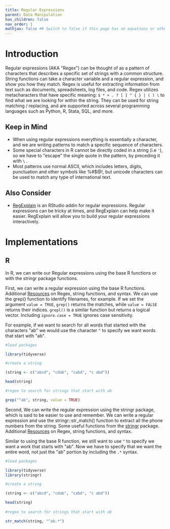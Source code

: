 ```yaml
---
title: Regular Expressions
parent: Data Manipulation
has_children: false
nav_order: 1
mathjax: false ## Switch to false if this page has no equations or other math rendering.
---
```


# Introduction

Regular expressions (AKA "Regex") can be thought of as a pattern of characters that describes a specific set of strings with a common structure. String functions can take a character variable and a regular expression, and show you how they match. Regex is useful for extracting information from text such as documents, spreadsheets, log files, and code. Regex utilizes metacharacters that have specific meaning: `$ * + . ? [ ] ^ { } | ( ) \` to find what we are looking for within the string. They can be used for string matching / replacing, and are supported across several programming languages such as Python, R, Stata, SQL, and more.

## Keep in Mind

- When using regular expressions everything is essentially a character, and we are writing patterns to match a specific sequence of characters.
- Some special characters in R cannot be directly coded in a string (i.e `'`), so we have to "escape" the single quote in the pattern, by preceding it with `\` .
- Most patterns use normal ASCII, which includes letters, digits, punctuation and other symbols like %#$@!, but unicode characters can be used to match any type of international text.

## Also Consider

- [RegExplain](https://www.garrickadenbuie.com/project/regexplain/) is an RStudio addin for regular expressions. Regular expressions can be tricky at times, and RegExplain can help make it easier. RegExplain will allow you to build your regular expressions interactively.

# Implementations

## R

In R, we can write our Regular expressions using the base R functions or with the stringr package functions.

First, we can write a regular expression using the base R functions. Additional [Resources](https://github.com/STAT545-UBC/STAT545-UBC-original-website/blob/master/block022_regular-expression.md) on Regex, string functions, and syntax. We can use the grep() function to identify filenames, for example. If we set the argument ``` value = TRUE ```, ``` grep() ``` returns the matches, while ``` value = FALSE ``` returns their indices. ``` grepl() ``` is a similar function but returns a logical vector. Including ``` ignore.case = TRUE ``` ignores case sensitivity. 

For example, if we want to search for all words that started with the characters "ab" we would use the character ``` ^ ``` to specify we want words that start with "ab".   

```r
#load packages

library(tidyverse)

#create a string 

(string <- c("abcd", "cdab", "cabd", "c abd")) 

head(string)

#regex to search for strings that start with ab

grep("^ab", string, value = TRUE)


```

Second, We can write the regular expression using the stringr package, which is said to be easier to use and remember. We can write a regular expression and use the stringr::str_match() function to extract all the phone numbers from the string. Some useful functions from the [stringr](https://github.com/hadley/stringr) package. Additional [Resources](https://github.com/STAT545-UBC/STAT545-UBC-original-website/blob/master/block022_regular-expression.md) on Regex, string functions, and syntax.

Similar to using the base R function, we still want to use ``` ^ ``` to specify we want a work that starts with "ab". Now we have to specify that we want the entire word, not just the "ab" portion by including the ``` .* ``` syntax.

```r
#load packages

library(tidyverse)
library(stringr)

#create a string

(string <- c("abcd", "cdab", "cabd", "c abd")) 

head(string)
  
#regex to search for strings that start with ab

str_match(string, "^ab.*")

```

